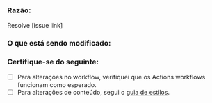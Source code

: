 ### Razão:

Resolve [issue link]

### O que está sendo modificado:

<!-- Compartilhe artefatos das alterações, sejam eles trechos de código, GIFs ou capturas de tela; o que for capaz de fornecer mais contexto. -->

### Certifique-se do seguinte:

- [ ] Para alterações no workflow, verifiquei que os Actions workflows funcionam como esperado.
- [ ] Para alterações de conteúdo, segui o [guia de estilos](https://github.com/github/docs/blob/main/contributing/content-style-guide.md).
